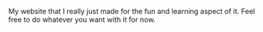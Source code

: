 My website that I really just made for the fun and learning aspect of it.
Feel free to do whatever you want with it for now.
